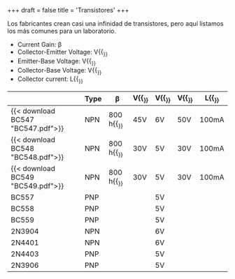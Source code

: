 +++
draft = false
title = 'Transistores'
+++

Los fabricantes crean casi una infinidad de transistores, pero aquí listamos los más comunes para un laboratorio.

- Current Gain: β
- Collector-Emitter Voltage: V{{<sub CEO>}}
- Emitter-Base Voltage: V{{<sub EBO>}}
- Collector-Base Voltage: V{{<sub CBO>}}
- Collector current: L{{<sub C>}}

|                                   | Type | β                 | V{{<sub CEO>}}| V{{<sub EBO>}} | V{{<sub CBO>}} | L{{<sub C>}} |
|-----------------------------------|------|-------------------|---------------|----------------|----------------|--------------|
|{{< download BC547 "BC547.pdf">}}  | NPN  | 800 h{{<sub FE>}} | 45V           | 6V             | 50V            | 100mA        |
|{{< download BC548 "BC548.pdf">}}  | NPN  | 800 h{{<sub FE>}} | 30V           | 5V             | 30V            | 100mA        |
|{{< download BC549 "BC549.pdf">}}  | NPN  | 800 h{{<sub FE>}} | 30V           | 5V             | 30V            | 100mA        |
|BC557  | PNP  |                   |               | 5V             |                |              |
|BC558  | PNP  |                   |               | 5V             |                |              |
|BC559  | PNP  |                   |               | 5V             |                |              |
|2N3904 | NPN  |                   |               | 6V             |                |              |
|2N4401 | NPN  |                   |               | 6V             |                |              |
|2N4403 | PNP  |                   |               | 5V             |                |              |
|2N3906 | PNP  |                   |               | 5V             |                |              |
